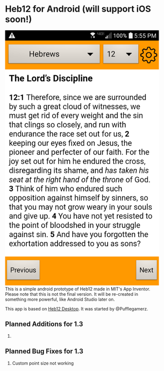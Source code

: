 # Heb12 for Android (will support iOS soon!)
![alt text](https://raw.githubusercontent.com/heb12/heb12-android/master/screenshot.png "Heb12 Mobile")
This is a simple android prototype of Heb12 made in MIT's App Inventor. Please note that this is not the final version. It will be re-created in something more powerful, like Android Studio later on.

This app is based on [Heb12 Desktop](https://github.com/heb12/heb12). It was started by @Pufflegamerz. 

## Planned Additions for 1.3
1. 

## Planned Bug Fixes for 1.3
1. Custom point size not working
